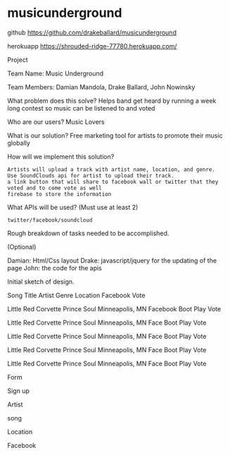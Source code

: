 # musicunderground

github
https://github.com/drakeballard/musicunderground

herokuapp
https://shrouded-ridge-77780.herokuapp.com/




Project

Team Name: Music Underground

Team Members: Damian Mandola, Drake Ballard, John Nowinsky

What problem does this solve? Helps band get heard by running a week long contest so music can be listened to and voted



Who are our users? Music Lovers



What is our solution? Free marketing tool for artists to promote their music globally

How will we implement this solution?



	Artists will upload a track with artist name, location, and genre.
	Use SoundClouds api for artist to upload their track.
	a link button that will share to facebook wall or twitter that they voted and to come vote as well
	firebase to store the information

What APIs will be used? (Must use at least 2)



	twitter/facebook/soundcloud

Rough breakdown of tasks needed to be accomplished.

(Optional)

Damian: Html/Css layout
Drake: javascript/jquery for the updating of the page
John: the code for the apis

Initial sketch of design.

Song Title Artist Genre Location Facebook Vote

Little Red Corvette Prince Soul Minneapolis, MN Facebook Boot Play Vote

Little Red Corvette Prince Soul Minneapolis, MN Face Boot Play Vote

Little Red Corvette Prince Soul Minneapolis, MN Face Boot Play Vote

Little Red Corvette Prince Soul Minneapolis, MN Face Boot Play Vote

Little Red Corvette Prince Soul Minneapolis, MN Face Boot Play Vote

Form

Sign up

Artist

song

Location

Facebook
